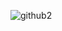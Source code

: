 ![github2](https://user-images.githubusercontent.com/75554919/212459476-6861ed66-faff-4721-816e-5de9ed160fc6.png)
